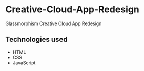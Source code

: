 # Creative-Cloud-App-Redesign

Glassmorphism Creative Cloud App Redesign

## Technologies used

* HTML
* CSS
* JavaScript
